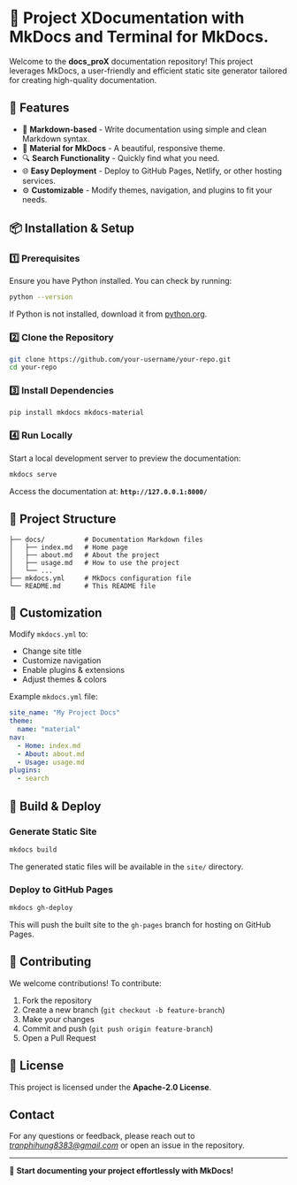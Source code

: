# 📖 Project XDocumentation with MkDocs and Terminal for MkDocs.

Welcome to the **docs_proX** documentation repository! This project leverages MkDocs, a user-friendly and efficient static site generator tailored for creating high-quality documentation.


## 🚀 Features
- 📄 **Markdown-based** - Write documentation using simple and clean Markdown syntax.
- 🎨 **Material for MkDocs** - A beautiful, responsive theme.
- 🔍 **Search Functionality** - Quickly find what you need.
- 🌐 **Easy Deployment** - Deploy to GitHub Pages, Netlify, or other hosting services.
- ⚙️ **Customizable** - Modify themes, navigation, and plugins to fit your needs.

## 📦 Installation & Setup

### 1️⃣ Prerequisites
Ensure you have Python installed. You can check by running:
```bash
python --version
```
If Python is not installed, download it from [python.org](https://www.python.org/downloads/).

### 2️⃣ Clone the Repository
```bash
git clone https://github.com/your-username/your-repo.git
cd your-repo
```

### 3️⃣ Install Dependencies
```bash
pip install mkdocs mkdocs-material
```

### 4️⃣ Run Locally
Start a local development server to preview the documentation:
```bash
mkdocs serve
```
Access the documentation at: **`http://127.0.0.1:8000/`**

## 📜 Project Structure
```
├── docs/          # Documentation Markdown files
│   ├── index.md   # Home page
│   ├── about.md   # About the project
│   ├── usage.md   # How to use the project
│   └── ...
├── mkdocs.yml     # MkDocs configuration file
└── README.md      # This README file
```

## 🔧 Customization
Modify `mkdocs.yml` to:
- Change site title
- Customize navigation
- Enable plugins & extensions
- Adjust themes & colors

Example `mkdocs.yml` file:
```yaml
site_name: "My Project Docs"
theme:
  name: "material"
nav:
  - Home: index.md
  - About: about.md
  - Usage: usage.md
plugins:
  - search
```

## 🚀 Build & Deploy
### Generate Static Site
```bash
mkdocs build
```
The generated static files will be available in the `site/` directory.

### Deploy to GitHub Pages
```bash
mkdocs gh-deploy
```
This will push the built site to the `gh-pages` branch for hosting on GitHub Pages.

## 🤝 Contributing
We welcome contributions! To contribute:
1. Fork the repository
2. Create a new branch (`git checkout -b feature-branch`)
3. Make your changes
4. Commit and push (`git push origin feature-branch`)
5. Open a Pull Request

## 📄 License
This project is licensed under the **Apache-2.0 License**.

## Contact
For any questions or feedback, please reach out to *tranphihung8383@gmail.com* or open an issue in the repository.

---
🚀 **Start documenting your project effortlessly with MkDocs!**


